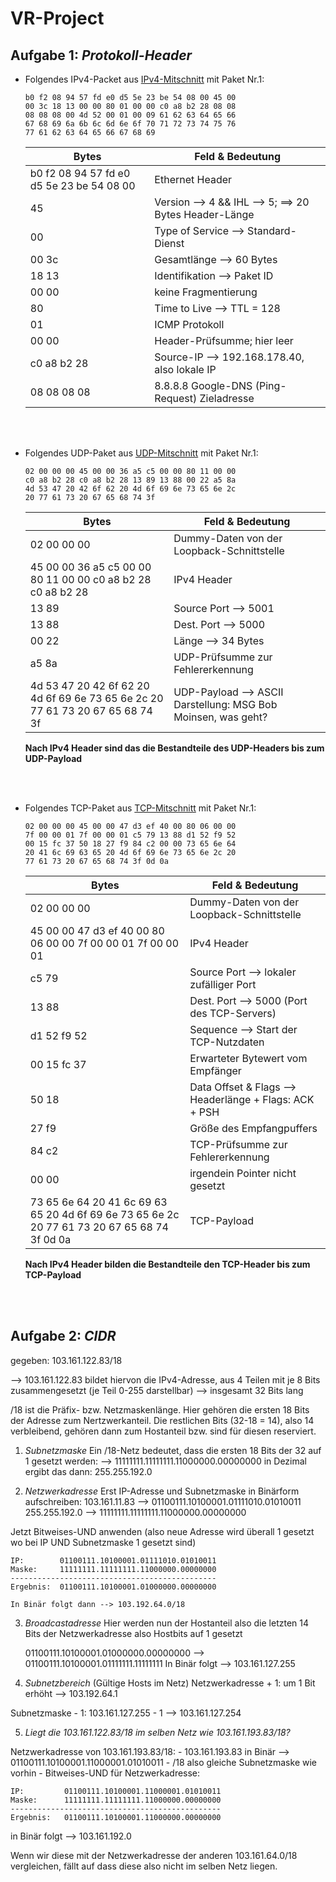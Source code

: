 # VR-Project

## Aufgabe 1: *Protokoll-Header*

- Folgendes IPv4-Packet aus [IPv4-Mitschnitt](./Dateien_Aufgabe_1/IPv4_Package.pcapng) mit Paket Nr.1:
  
  ```
  b0 f2 08 94 57 fd e0 d5 5e 23 be 54 08 00 45 00  
  00 3c 18 13 00 00 80 01 00 00 c0 a8 b2 28 08 08  
  08 08 08 00 4d 52 00 01 00 09 61 62 63 64 65 66  
  67 68 69 6a 6b 6c 6d 6e 6f 70 71 72 73 74 75 76  
  77 61 62 63 64 65 66 67 68 69  
  ```

  | Bytes | Feld & Bedeutung |
  | ------|------|
  | b0 f2 08 94 57 fd e0 d5 5e 23 be 54 08 00 | Ethernet Header |
  | 45 | Version --> 4 && IHL --> 5; ==> 20 Bytes Header-Länge |
  | 00 | Type of Service --> Standard-Dienst |
  | 00 3c | Gesamtlänge --> 60 Bytes |
  | 18 13 | Identifikation --> Paket ID |
  | 00 00 | keine Fragmentierung |
  | 80 | Time to Live --> TTL = 128 |
  | 01 | ICMP Protokoll |
  | 00 00 | Header-Prüfsumme; hier leer |
  | c0 a8 b2 28 | Source-IP --> 192.168.178.40, also lokale IP |
  | 08 08 08 08 | 8.8.8.8 Google-DNS (Ping-Request) Zieladresse|

<br><br>

- Folgendes UDP-Paket aus [UDP-Mitschnitt](./Dateien_Aufgabe_1/UDP_Package.pcapng) mit Paket Nr.1:  

  ```
  02 00 00 00 45 00 00 36 a5 c5 00 00 80 11 00 00  
  c0 a8 b2 28 c0 a8 b2 28 13 89 13 88 00 22 a5 8a  
  4d 53 47 20 42 6f 62 20 4d 6f 69 6e 73 65 6e 2c  
  20 77 61 73 20 67 65 68 74 3f  
  ```
  
  | Bytes | Feld & Bedeutung |
  | ----- | ---------------- |
  | 02 00 00 00 | Dummy-Daten von der Loopback-Schnittstelle |
  | 45 00 00 36 a5 c5 00 00 80 11 00 00 c0 a8 b2 28 c0 a8 b2 28 | IPv4 Header |
  | 13 89 | Source Port --> 5001 |
  | 13 88 | Dest. Port --> 5000 |
  | 00 22 | Länge --> 34 Bytes |
  | a5 8a | UDP-Prüfsumme zur Fehlererkennung | 
  | 4d 53 47 20 42 6f 62 20 4d 6f 69 6e 73 65 6e 2c 20 77 61 73 20 67 65 68 74 3f | UDP-Payload --> ASCII Darstellung: MSG Bob Moinsen, was geht? |

  **Nach IPv4 Header sind das die Bestandteile des UDP-Headers bis zum UDP-Payload**  

<br><br>

- Folgendes TCP-Paket aus [TCP-Mitschnitt](./Dateien_Aufgabe_1/TCP_Package.pcapng) mit Paket Nr.1:  

  ```
  02 00 00 00 45 00 00 47 d3 ef 40 00 80 06 00 00  
  7f 00 00 01 7f 00 00 01 c5 79 13 88 d1 52 f9 52  
  00 15 fc 37 50 18 27 f9 84 c2 00 00 73 65 6e 64  
  20 41 6c 69 63 65 20 4d 6f 69 6e 73 65 6e 2c 20  
  77 61 73 20 67 65 68 74 3f 0d 0a  
  ```
  
  | Bytes | Feld & Bedeutung |
  | ----- | ---------------- |
  | 02 00 00 00 | Dummy-Daten von der Loopback-Schnittstelle |
  | 45 00 00 47 d3 ef 40 00 80 06 00 00 7f 00 00 01 7f 00 00 01 | IPv4 Header |
  | c5 79 | Source Port --> lokaler zufälliger Port |
  | 13 88 | Dest. Port --> 5000 (Port des TCP-Servers) |
  | d1 52 f9 52 | Sequence --> Start der TCP-Nutzdaten |
  | 00 15 fc 37 | Erwarteter Bytewert vom Empfänger |
  | 50 18 | Data Offset & Flags --> Headerlänge + Flags: ACK + PSH |
  | 27 f9 | Größe des Empfangpuffers |
  | 84 c2 | TCP-Prüfsumme zur Fehlererkennung |
  | 00 00 | irgendein Pointer nicht gesetzt |
  | 73 65 6e 64 20 41 6c 69 63 65 20 4d 6f 69 6e 73 65 6e 2c 20 77 61 73 20 67 65 68 74 3f 0d 0a | TCP-Payload |

  **Nach IPv4 Header bilden die Bestandteile den TCP-Header bis zum TCP-Payload**  

<br><br>

## Aufgabe 2: *CIDR*  

gegeben:  103.161.122.83/18  

--> 103.161.122.83 bildet hiervon die IPv4-Adresse, aus 4 Teilen mit je 8 Bits zusammengesetzt (je Teil 0-255 darstellbar) --> insgesamt 32 Bits lang  

/18 ist die Präfix- bzw. Netzmaskenlänge. Hier gehören die ersten 18 Bits der Adresse zum Nertzwerkanteil. Die restlichen Bits (32-18 = 14), also 14 verbleibend, gehören dann zum Hostanteil bzw. sind für diesen reserviert.  

1. *Subnetzmaske*
Ein /18-Netz bedeutet, dass die ersten 18 Bits der 32 auf 1 gesetzt werden:
    --> 11111111.11111111.11000000.00000000
    in Dezimal ergibt das dann: 255.255.192.0

2. *Netzwerkadresse*
Erst IP-Adresse und Subnetzmaske in Binärform aufschreiben:
    103.161.11.83 --> 01100111.10100001.01111010.01010011
    255.255.192.0 --> 11111111.11111111.11000000.00000000

Jetzt Bitweises-UND anwenden (also neue Adresse wird überall 1 gesetzt wo bei IP UND Subnetzmaske 1 gesetzt sind)  
```
IP:        01100111.10100001.01111010.01010011
Maske:     11111111.11111111.11000000.00000000
----------------------------------------------
Ergebnis:  01100111.10100001.01000000.00000000
```
    In Binär folgt dann --> 103.192.64.0/18

3. *Broadcastadresse*
Hier werden nun der Hostanteil also die letzten 14 Bits der Netzwerkadresse also Hostbits auf 1 gesetzt

    01100111.10100001.01000000.00000000 --> 01100111.10100001.01111111.11111111
    In Binär folgt --> 103.161.127.255

4. *Subnetzbereich* (Gültige Hosts im Netz)
Netzwerkadresse + 1: um 1 Bit erhöht --> 103.192.64.1
                    
Subnetzmaske - 1: 103.161.127.255 - 1 --> 103.161.127.254


5. *Liegt die 103.161.122.83/18 im selben Netz wie 103.161.193.83/18?*

Netzwerkadresse von 103.161.193.83/18:
    - 103.161.193.83 in Binär --> 01100111.10100001.11000001.01010011
    - /18 also gleiche Subnetzmaske wie vorhin
    - Bitweises-UND für Netzwerkadresse:
    
    IP:         01100111.10100001.11000001.01010011
    Maske:      11111111.11111111.11000000.00000000
    -----------------------------------------------
    Ergebnis:   01100111.10100001.11000000.00000000
    

  in Binär folgt --> 103.161.192.0

  Wenn wir diese mit der Netzwerkadresse der anderen 103.161.64.0/18 vergleichen, fällt auf dass diese also nicht im selben Netz liegen.